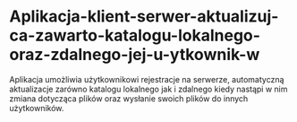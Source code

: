 # Aplikacja-klient-serwer-aktualizuj-ca-zawarto-katalogu-lokalnego-oraz-zdalnego-jej-u-ytkownik-w
Aplikacja umożliwia użytkownikowi rejestracje na serwerze, automatyczną aktualizacje zarówno katalogu lokalnego jak i zdalnego kiedy nastąpi w nim zmiana dotycząca plików oraz wysłanie swoich plików do innych użytkowników.
